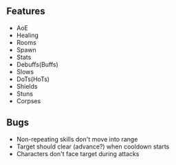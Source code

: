 ## Features

* AoE
* Healing
* Rooms
* Spawn
* Stats
* Debuffs(Buffs)
* Slows
* DoTs(HoTs)
* Shields
* Stuns
* Corpses

## Bugs

* Non-repeating skills don't move into range
* Target should clear (advance?) when cooldown starts
* Characters don't face target during attacks
